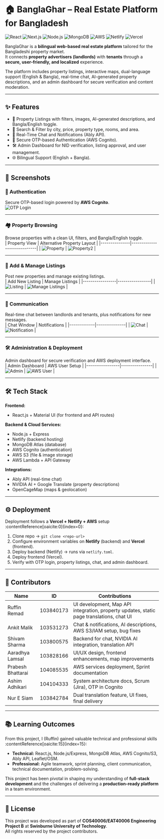 # 🏠 BanglaGhar – Real Estate Platform for Bangladesh

![React](https://img.shields.io/badge/Frontend-React-blue?logo=react) 
![Next.js](https://img.shields.io/badge/Framework-Next.js-black?logo=next.js) 
![Node.js](https://img.shields.io/badge/Backend-Node.js-green?logo=node.js) 
![MongoDB](https://img.shields.io/badge/Database-MongoDB-green?logo=mongodb) 
![AWS](https://img.shields.io/badge/Cloud-AWS-orange?logo=amazonaws) 
![Netlify](https://img.shields.io/badge/Hosting-Netlify-teal?logo=netlify) 
![Vercel](https://img.shields.io/badge/Hosting-Vercel-black?logo=vercel)

BanglaGhar is a **bilingual web-based real estate platform** tailored for the Bangladeshi property market.  
It connects **property advertisers (landlords)** with **tenants** through a **secure, user-friendly, and localized** experience.  

The platform includes property listings, interactive maps, dual-language support (English & Bangla), real-time chat, AI-generated property descriptions, and an admin dashboard for secure verification and content moderation.  

---

## ✨ Features

- 🏡 Property Listings with filters, images, AI-generated descriptions, and Bangla/English toggle.  
- 🔎 Search & Filter by city, price, property type, rooms, and area.  
- 💬 Real-Time Chat and Notifications (Ably API).  
- 👤 Secure OTP-based Authentication (AWS Cognito).  
- 🛠️ Admin Dashboard for NID verification, listing approval, and user management.  
- 🌐 Bilingual Support (English + Bangla).  

---

## 📸 Screenshots

### 🔑 Authentication
Secure OTP-based login powered by **AWS Cognito**.  
![OTP Login](./screenshots/otp.png)

---

### 🏘️ Property Browsing
Browse properties with a clean UI, filters, and Bangla/English toggle.  
| Property View | Alternative Property Layout |
|---------------|-----------------------------|
| ![Property](./screenshots/property.png) | ![Property2](./screenshots/property2.png) |

---

### 📝 Add & Manage Listings
Post new properties and manage existing listings.  
| Add New Listing | Manage Listings |
|-----------------|-----------------|
| ![Listing](./screenshots/listing.png) | ![Manage Listings](./screenshots/mnglistings.png) |

---

### 💬 Communication
Real-time chat between landlords and tenants, plus notifications for new messages.  
| Chat Window | Notifications |
|-------------|---------------|
| ![Chat](./screenshots/chat.png) | ![Notification](./screenshots/notification.png) |

---

### 🛠️ Administration & Deployment
Admin dashboard for secure verification and AWS deployment interface.  
| Admin Dashboard | AWS User Setup |
|-----------------|----------------|
| ![Admin](./screenshots/admindashboard.png) | ![AWS User](./screenshots/awsuser.png) |

---

## 🛠 Tech Stack

**Frontend:**  
- React.js + Material UI (for frontend and API routes)

**Backend & Cloud Services:**  
- Node.js + Express  
- Netlify (backend hosting)  
- MongoDB Atlas (database)  
- AWS Cognito (authentication)  
- AWS S3 (file & image storage)  
- AWS Lambda + API Gateway  

**Integrations:**  
- Ably API (real-time chat)  
- NVIDIA AI + Google Translate (property descriptions)  
- OpenCageMap (maps & geolocation)  

---

## ⚙️ Deployment

Deployment follows a **Vercel + Netlify + AWS** setup :contentReference[oaicite:0]{index=0}:

1. Clone repo → `git clone <repo-url>`  
2. Configure environment variables on **Netlify** (backend) and **Vercel** (frontend).  
3. Deploy backend (Netlify) → runs via `netlify.toml`.  
4. Deploy frontend (Vercel).  
5. Verify with OTP login, property listings, chat, and admin dashboard.  

---

## 👥 Contributors

| Name | ID | Contributions |
|------|----|---------------|
| Ruffin Remad | 103840173 | UI development, Map API integration, property updates, static page translations, chat UI |
| Ankit Malik | 103531273 | Chat & notifications, AI descriptions, AWS S3/IAM setup, bug fixes |
| Shivam Sharma | 103800575 | Backend for chat, NVIDIA AI integration, translation API |
| Aaradhya Lamsal | 103828166 | UI/UX design, frontend enhancements, map improvements |
| Prabesh Bhattarai | 104085535 | AWS services deployment, Sprint documentation |
| Ashim Adhikari | 104104333 | System architecture docs, Scrum (Jira), OTP in Cognito |
| Nur E Siam | 103842784 | Dual translation feature, UI fixes, final delivery |

---

## 📚 Learning Outcomes

From this project, I (Ruffin) gained valuable technical and professional skills :contentReference[oaicite:15]{index=15}:  
- **Technical:** React.js, Node.js/Express, MongoDB Atlas, AWS Cognito/S3, Ably API, Leaflet/OSM.  
- **Professional:** Agile teamwork, sprint planning, client communication, technical documentation, problem-solving.  

This project has been pivotal in shaping my understanding of **full-stack development** and the challenges of delivering a **production-ready platform** in a team environment.  

---

## 📜 License
This project was developed as part of **COS40006/EAT40006 Engineering Project B** at **Swinburne University of Technology**.  
All rights reserved by the project contributors.
